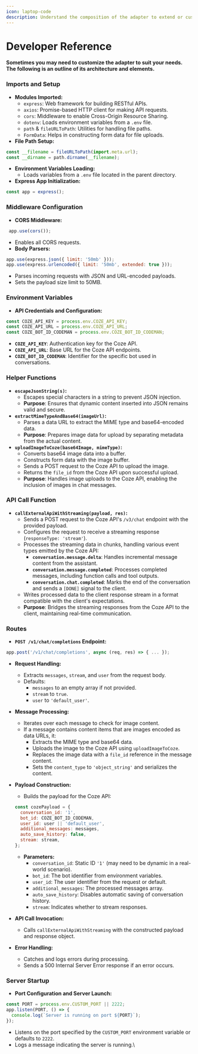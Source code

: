 ```yaml
---
icon: laptop-code
description: Understand the composition of the adapter to extend or customize as needed.
---
```


# Developer Reference

**Sometimes you may need to customize the adapter to suit your needs. The following  is an outline of its architecture and elements.**

### **Imports and Setup**

* **Modules Imported:**
  * `express`: Web framework for building RESTful APIs.
  * `axios`: Promise-based HTTP client for making API requests.
  * `cors`: Middleware to enable Cross-Origin Resource Sharing.
  * `dotenv`: Loads environment variables from a `.env` file.
  * `path` & `fileURLToPath`: Utilities for handling file paths.
  * `FormData`: Helps in constructing form data for file uploads.
* **File Path Setup:**

```javascript
const __filename = fileURLToPath(import.meta.url);
const __dirname = path.dirname(__filename);
```

* **Environment Variables Loading:**
  * Loads variables from a `.env` file located in the parent directory.
* **Express App Initialization:**

```javascript
const app = express();
```

### **Middleware Configuration**

* **CORS Middleware:**

```javascript
 app.use(cors());
```

* Enables all CORS requests.
* **Body Parsers:**

```javascript
app.use(express.json({ limit: '50mb' }));
app.use(express.urlencoded({ limit: '50mb', extended: true }));
```

* Parses incoming requests with JSON and URL-encoded payloads.
* Sets the payload size limit to 50MB.

### **Environment Variables**

* **API Credentials and Configuration:**

```javascript
const COZE_API_KEY = process.env.COZE_API_KEY;
const COZE_API_URL = process.env.COZE_API_URL;
const COZE_BOT_ID_CODEMAN = process.env.COZE_BOT_ID_CODEMAN;
```

* **`COZE_API_KEY`**: Authentication key for the Coze API.
* **`COZE_API_URL`**: Base URL for the Coze API endpoints.
* **`COZE_BOT_ID_CODEMAN`**: Identifier for the specific bot used in conversations.

### **Helper Functions**

* **`escapeJsonString(s)`:**
  * Escapes special characters in a string to prevent JSON injection.
  * **Purpose**: Ensures that dynamic content inserted into JSON remains valid and secure.
* **`extractMimeTypeAndBase64(imageUrl)`:**
  * Parses a data URL to extract the MIME type and base64-encoded data.
  * **Purpose**: Prepares image data for upload by separating metadata from the actual content.
* **`uploadImageToCoze(base64Image, mimeType)`:**
  * Converts base64 image data into a buffer.
  * Constructs form data with the image buffer.
  * Sends a POST request to the Coze API to upload the image.
  * Returns the `file_id` from the Coze API upon successful upload.
  * **Purpose**: Handles image uploads to the Coze API, enabling the inclusion of images in chat messages.

### **API Call Function**

* **`callExternalApiWithStreaming(payload, res)`:**
  * Sends a POST request to the Coze API's `/v3/chat` endpoint with the provided payload.
  * Configures the request to receive a streaming response (`responseType: 'stream'`).
  * Processes the streaming data in chunks, handling various event types emitted by the Coze API:
    * **`conversation.message.delta`**: Handles incremental message content from the assistant.
    * **`conversation.message.completed`**: Processes completed messages, including function calls and tool outputs.
    * **`conversation.chat.completed`**: Marks the end of the conversation and sends a `[DONE]` signal to the client.
  * Writes processed data to the client response stream in a format compatible with the client's expectations.
  * **Purpose**: Bridges the streaming responses from the Coze API to the client, maintaining real-time communication.

### **Routes**

* **`POST /v1/chat/completions` Endpoint:**

```javascript
app.post('/v1/chat/completions', async (req, res) => { ... });
```

* **Request Handling:**
  * Extracts `messages`, `stream`, and `user` from the request body.
  * Defaults:
    * `messages` to an empty array if not provided.
    * `stream` to `true`.
    * `user` to `'default_user'`.
* **Message Processing:**
  * Iterates over each message to check for image content.
  * If a message contains content items that are images encoded as data URLs, it:
    * Extracts the MIME type and base64 data.
    * Uploads the image to the Coze API using `uploadImageToCoze`.
    * Replaces the image data with a `file_id` reference in the message content.
    * Sets the `content_type` to `'object_string'` and serializes the content.
*   **Payload Construction:**

    * Builds the payload for the Coze API:

    ```javascript
    const cozePayload = {
      conversation_id: '1',
      bot_id: COZE_BOT_ID_CODEMAN,
      user_id: user || 'default_user',
      additional_messages: messages,
      auto_save_history: false,
      stream: stream,
    };
    ```

    * **Parameters:**
      * `conversation_id`: Static ID `'1'` (may need to be dynamic in a real-world scenario).
      * `bot_id`: The bot identifier from environment variables.
      * `user_id`: The user identifier from the request or default.
      * `additional_messages`: The processed messages array.
      * `auto_save_history`: Disables automatic saving of conversation history.
      * `stream`: Indicates whether to stream responses.
* **API Call Invocation:**
  * Calls `callExternalApiWithStreaming` with the constructed payload and response object.
* **Error Handling:**
  * Catches and logs errors during processing.
  * Sends a 500 Internal Server Error response if an error occurs.

### **Server Startup**

* **Port Configuration and Server Launch:**

```javascript
const PORT = process.env.CUSTOM_PORT || 2222;
app.listen(PORT, () => {
  console.log(`Server is running on port ${PORT}`);
});
```

* Listens on the port specified by the `CUSTOM_PORT` environment variable or defaults to `2222`.
* Logs a message indicating the server is running.\
